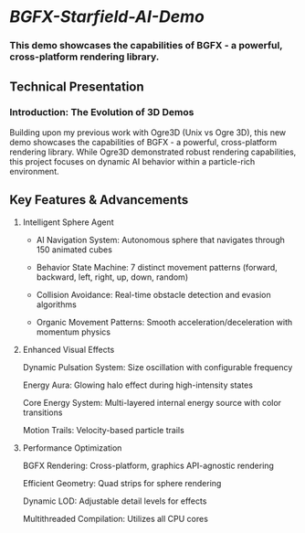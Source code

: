 # ___BGFX-Starfield-AI-Demo___
### This demo showcases the capabilities of BGFX - a powerful, cross-platform rendering library.

## Technical Presentation

### Introduction: The Evolution of 3D Demos

Building upon my previous work with Ogre3D (Unix vs Ogre 3D), this new demo showcases the capabilities of BGFX - a powerful, cross-platform rendering library. While Ogre3D demonstrated robust rendering capabilities, this project focuses on dynamic AI behavior within a particle-rich environment.

## Key Features & Advancements

1. Intelligent Sphere Agent

    * AI Navigation System: Autonomous sphere that navigates through 150 animated cubes

    * Behavior State Machine: 7 distinct movement patterns (forward, backward, left, right, up, down, random)

    * Collision Avoidance: Real-time obstacle detection and evasion algorithms

    * Organic Movement Patterns: Smooth acceleration/deceleration with momentum physics

2. Enhanced Visual Effects

    Dynamic Pulsation System: Size oscillation with configurable frequency

    Energy Aura: Glowing halo effect during high-intensity states

    Core Energy System: Multi-layered internal energy source with color transitions

    Motion Trails: Velocity-based particle trails

3. Performance Optimization

    BGFX Rendering: Cross-platform, graphics API-agnostic rendering

    Efficient Geometry: Quad strips for sphere rendering

    Dynamic LOD: Adjustable detail levels for effects

    Multithreaded Compilation: Utilizes all CPU cores

   
